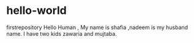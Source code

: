 # hello-world
firstrepository
Hello Human ,
My name is shafia ,nadeem is my husband name. I have two kids zawaria and mujtaba.
